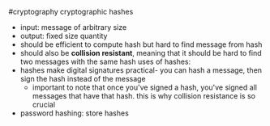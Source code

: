 #cryptography 
cryptographic hashes
- input: message of arbitrary size
- output: fixed size quantity
- should be efficient to compute hash but hard to find message from hash
- should also be **collision resistant**, meaning that it should be hard to find two messages with the same hash
uses of hashes:
- hashes make digital signatures practical- you can hash a message, then sign the hash instead of the message
	- important to note that once you've signed a hash, you've signed all messages that have that hash. this is why collision resistance is so crucial
- password hashing: store hashes 
